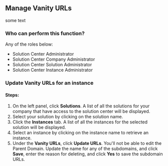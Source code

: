 ## Manage Vanity URLs
some text

### Who can perform this function?
Any of the roles below:
* Solution Center Administrator
* Solution Center Company Administrator
* Solution Center Solution Administrator
* Solution Center Instance Administrator

### Update Vanity URLs for an instance
#### Steps:
1. On the left panel, click **Solutions**. A list of all the solutions for your company that have access to the solution center will be displayed.
2. Select your solution by clicking on the solution name.
3. Click the **Instances** tab. A list of all the instances for the selected solution will be displayed.
4. Select an instance by clicking on the instance name to retrieve an instance.
5. Under the **Vanity URLs**, click **Update URLs**. You'll not be able to edit the Parent Domain. Update the name for any of the subdomains, and click **Save**, enter the reason for deleting, and click **Yes** to save the subdomain URLs.
